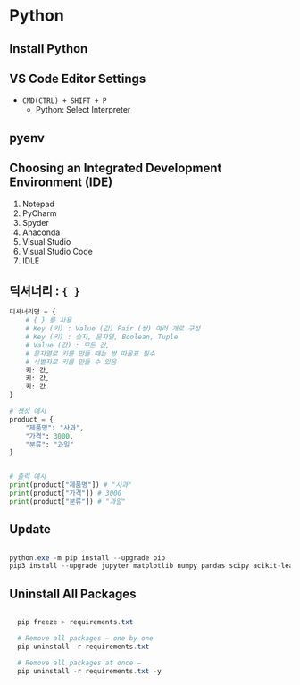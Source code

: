 # Python

## Install Python

## VS Code Editor Settings

* `CMD(CTRL) + SHIFT + P`
    * Python: Select Interpreter

## pyenv

## Choosing an Integrated Development Environment (IDE)

1. Notepad
2. PyCharm
3. Spyder
4. Anaconda
5. Visual Studio
6. Visual Studio Code
7. IDLE

## 딕셔너리 : `{ }`

```python
디셔너리명 = {
    # { } 를 사용
    # Key (키) : Value (값) Pair (쌍) 여러 개로 구성
    # Key (키) : 숫자, 문자열, Boolean, Tuple
    # Value (값) : 모든 값,
    # 문자열로 키를 만들 때는 쌍 따옴표 필수
    # 식별자로 키를 만들 수 있음
    키: 값,
    키: 값,
    키: 값
}

# 생성 예시
product = {
    "제품명": "사과",
    "가격": 3000,
    "분류": "과일"
}


# 출력 예시
print(product["제품명"]) # "사과"
print(product["가격"]) # 3000
print(product["분류"]) # "과일"
```

## Update

```ps1

python.exe -m pip install --upgrade pip
pip3 install --upgrade jupyter matplotlib numpy pandas scipy acikit-learn


```

## Uninstall All Packages

```ps1

  pip freeze > requirements.txt

  # Remove all packages – one by one
  pip uninstall -r requirements.txt

  # Remove all packages at once –
  pip uninstall -r requirements.txt -y

```
